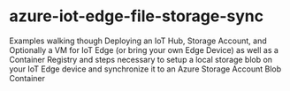 # azure-iot-edge-file-storage-sync
Examples walking though Deploying an IoT Hub, Storage Account, and Optionally a VM for IoT Edge (or bring your own Edge Device) as well as a Container Registry and steps necessary to setup a local storage blob on your IoT Edge device and synchronize it to an Azure Storage Account Blob Container
